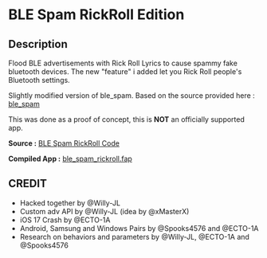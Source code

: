 # BLE Spam RickRoll Edition
## Description
Flood BLE advertisements with Rick Roll Lyrics to cause spammy fake bluetooth devices.  The new "feature" i added let you Rick Roll people's Bluetooth settings.  

Slightly modified version of ble_spam.  Based on the source provided here : [ble_spam](https://github.com/Flipper-XFW/Xtreme-Apps/tree/dev/ble_spam)  

This was done as a proof of concept, this is **NOT** an officially supported app.

**Source :** [BLE Spam RickRoll Code](https://github.com/marghost/Flipper-Project/tree/main/DEV/Source/ble_spam_RickRoll)

**Compiled App :** [ble_spam_rickroll.fap](https://github.com/marghost/Flipper-Project/blob/main/DEV/apps/Bluetooth/ble_spam_rickroll.fap)

## CREDIT 
- Hacked together by @Willy-JL
- Custom adv API by @Willy-JL (idea by @xMasterX)
- iOS 17 Crash by @ECTO-1A
- Android, Samsung and Windows Pairs by @Spooks4576 and @ECTO-1A
- Research on behaviors and parameters by @Willy-JL, @ECTO-1A and @Spooks4576